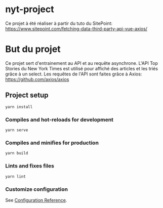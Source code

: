 # nyt-project

Ce projet à été réaliser à partir du tuto du SitePoint:
https://www.sitepoint.com/fetching-data-third-party-api-vue-axios/

# But du projet


Ce projet sert d'entrainement au API et au requête asynchrone. L'API Top Stories du New York Times est utilisé pour affiché des articles et les triés grâce à un select. Les requêtes de l'API sont faites grâce à Axios:
https://github.com/axios/axios


## Project setup
```
yarn install
```

### Compiles and hot-reloads for development
```
yarn serve
```

### Compiles and minifies for production
```
yarn build
```

### Lints and fixes files
```
yarn lint
```

### Customize configuration
See [Configuration Reference](https://cli.vuejs.org/config/).
